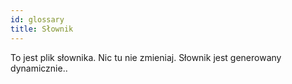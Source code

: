 ```yaml
---
id: glossary
title: Słownik
---
```


To jest plik słownika. Nic tu nie zmieniaj. Słownik jest generowany dynamicznie..

